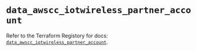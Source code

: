 # `data_awscc_iotwireless_partner_account`

Refer to the Terraform Registory for docs: [`data_awscc_iotwireless_partner_account`](https://registry.terraform.io/providers/hashicorp/awscc/0.70.0/docs/data-sources/iotwireless_partner_account).
